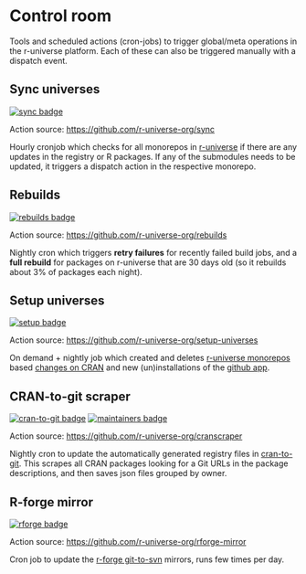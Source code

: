 # Control room

Tools and scheduled actions (cron-jobs) to trigger global/meta operations in the r-universe platform. Each of these can also be triggered manually with a dispatch event.

## Sync universes

[![sync badge](https://github.com/r-universe-org/control-room/actions/workflows/sync.yml/badge.svg)](https://github.com/r-universe-org/control-room/actions/workflows/sync.yml)

Action source: https://github.com/r-universe-org/sync

Hourly cronjob which checks for all monorepos in [r-universe](https://github.com/r-universe/) if there are any updates in the registry or R packages. If any of the submodules needs to be updated, it triggers a dispatch action in the respective monorepo.

## Rebuilds

[![rebuilds badge](https://github.com/r-universe-org/control-room/actions/workflows/rebuilds.yml/badge.svg)](https://github.com/r-universe-org/control-room/actions/workflows/rebuilds.yml)

Action source: https://github.com/r-universe-org/rebuilds

Nightly cron which triggers __retry failures__ for recently failed build jobs, and a __full rebuild__ for packages on r-universe that are 30 days old (so it rebuilds about 3% of packages each night).


## Setup universes

[![setup badge](https://github.com/r-universe-org/control-room/actions/workflows/setup.yml/badge.svg)](https://github.com/r-universe-org/control-room/actions/workflows/setup.yml)

Action source: https://github.com/r-universe-org/setup-universes

On demand + nightly job which created and deletes [r-universe monorepos](https://github.com/r-universe) based [changes on CRAN](https://github.com/r-universe-org/cran-to-git) and new (un)installations of the [github app](https://github.com/apps/r-universe).


## CRAN-to-git scraper

[![cran-to-git badge](https://github.com/r-universe-org/control-room/actions/workflows/cranscraper.yml/badge.svg)](https://github.com/r-universe-org/control-room/actions/workflows/cranscraper.yml)
[![maintainers badge](https://github.com/r-universe-org/control-room/actions/workflows/maintainers.yml/badge.svg)](https://github.com/r-universe-org/control-room/actions/workflows/maintainers.yml)


Action source: https://github.com/r-universe-org/cranscraper

Nightly cron to update the automatically generated registry files in [cran-to-git](http://github.com/r-universe-org/cran-to-git). This scrapes all CRAN packages looking for a Git URLs in the package descriptions, and then saves json files grouped by owner.

## R-forge mirror

[![rforge badge](https://github.com/r-universe-org/control-room/actions/workflows/rforge.yml/badge.svg)](https://github.com/r-universe-org/control-room/actions/workflows/rforge.yml)

Action source: https://github.com/r-universe-org/rforge-mirror

Cron job to update the [r-forge git-to-svn](https://github.com/r-forge) mirrors, runs few times per day.

